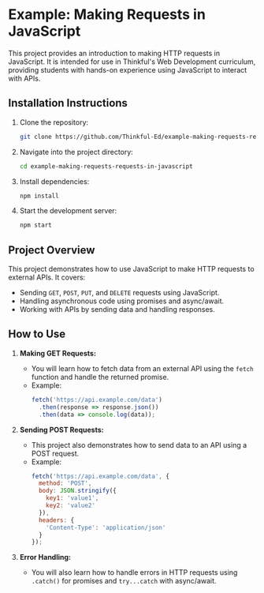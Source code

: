 # Example: Making Requests in JavaScript

This project provides an introduction to making HTTP requests in JavaScript. It is intended for use in Thinkful's Web Development curriculum, providing students with hands-on experience using JavaScript to interact with APIs.

## Installation Instructions

1. Clone the repository:
    ```bash
    git clone https://github.com/Thinkful-Ed/example-making-requests-requests-in-javascript.git
    ```
2. Navigate into the project directory:
    ```bash
    cd example-making-requests-requests-in-javascript
    ```
3. Install dependencies:
    ```bash
    npm install
    ```
4. Start the development server:
    ```bash
    npm start
    ```

## Project Overview

This project demonstrates how to use JavaScript to make HTTP requests to external APIs. It covers:
- Sending `GET`, `POST`, `PUT`, and `DELETE` requests using JavaScript.
- Handling asynchronous code using promises and async/await.
- Working with APIs by sending data and handling responses.

## How to Use

1. **Making GET Requests:**
    - You will learn how to fetch data from an external API using the `fetch` function and handle the returned promise.
    - Example:
      ```js
      fetch('https://api.example.com/data')
        .then(response => response.json())
        .then(data => console.log(data));
      ```

2. **Sending POST Requests:**
    - This project also demonstrates how to send data to an API using a POST request.
    - Example:
      ```js
      fetch('https://api.example.com/data', {
        method: 'POST',
        body: JSON.stringify({
          key1: 'value1',
          key2: 'value2'
        }),
        headers: {
          'Content-Type': 'application/json'
        }
      });
      ```

3. **Error Handling:**
   - You will also learn how to handle errors in HTTP requests using `.catch()` for promises and `try...catch` with async/await.

